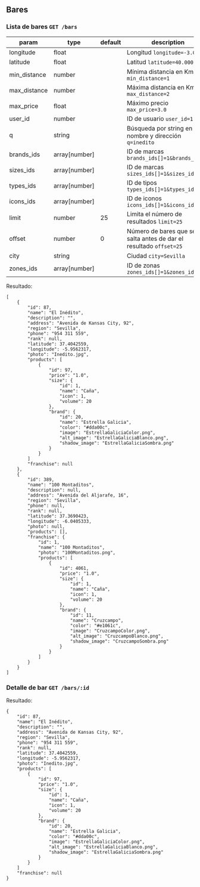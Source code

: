 ## Bares

### Lista de bares `GET /bars`

| param | type | default | description |
| --- | --- | --- | --- |
| longitude | float | | Longitud `longitude=-3.00000` |
| latitude | float | | Latitud `latitude=40.00000` |
| min_distance | number | | Mínima distancia en Km `min_distance=1` |
| max_distance | number | | Máxima distancia en Km `max_distance=2` |
| max_price | float | | Máximo precio `max_price=3.0` |
| user_id | number | | ID de usuario `user_id=1` |
| q | string | | Búsqueda por string en nombre y dirección `q=inedito` |
| brands_ids | array[number] | | ID de marcas `brands_ids[]=1&brands_ids=2` |
| sizes_ids | array[number] | | ID de marcas `sizes_ids[]=1&sizes_ids=2` |
| types_ids | array[number] | | ID de tipos `types_ids[]=1&types_ids=2` |
| icons_ids | array[number] | | ID de iconos `icons_ids[]=1&icons_ids=2` |
| limit | number | 25 | Limita el número de resultados `limit=25` |
| offset | number | 0 | Número de bares que se salta antes de dar el resultado `offset=25` |
| city | string | | Ciudad `city=Sevilla` |
| zones_ids | array[number] | | ID de zonas `zones_ids[]=1&zones_ids=2` |

Resultado:

    [
        {
            "id": 87,
            "name": "El Inédito",
            "description": "",
            "address": "Avenida de Kansas City, 92",
            "region": "Sevilla",
            "phone": "954 311 559",
            "rank": null,
            "latitude": 37.4042559,
            "longitude": -5.9562317,
            "photo": "Inedito.jpg",
            "products": [
                {
                    "id": 97,
                    "price": "1.0",
                    "size": {
                        "id": 1,
                        "name": "Caña",
                        "icon": 1,
                        "volume": 20
                    },
                    "brand": {
                        "id": 20,
                        "name": "Estrella Galicia",
                        "color": "#dda00c",
                        "image": "EstrellaGaliciaColor.png",
                        "alt_image": "EstrellaGaliciaBlanco.png",
                        "shadow_image": "EstrellaGaliciaSombra.png"
                    }
                }
            ]
            "franchise": null
        },
        {
            "id": 389,
            "name": "100 Montaditos",
            "description": null,
            "address": "Avenida del Aljarafe, 16",
            "region": "Sevilla",
            "phone": null,
            "rank": null,
            "latitude": 37.3690423,
            "longitude": -6.0405333,
            "photo": null,
            "products": [],
            "franchise": {
                "id": 1,
                "name": "100 Montaditos",
                "photo": "100Montaditos.png",
                "products": [
                    {
                        "id": 4061,
                        "price": "1.0",
                        "size": {
                            "id": 1,
                            "name": "Caña",
                            "icon": 1,
                            "volume": 20
                        },
                        "brand": {
                            "id": 11,
                            "name": "Cruzcampo",
                            "color": "#e1061c",
                            "image": "CruzcampoColor.png",
                            "alt_image": "CruzcampoBlanco.png",
                            "shadow_image": "CruzcampoSombra.png"
                        }
                    }
                ]
            }
        }
    ]

### Detalle de bar `GET /bars/:id`

Resultado:

    {
        "id": 87,
        "name": "El Inédito",
        "description": "",
        "address": "Avenida de Kansas City, 92",
        "region": "Sevilla",
        "phone": "954 311 559",
        "rank": null,
        "latitude": 37.4042559,
        "longitude": -5.9562317,
        "photo": "Inedito.jpg",
        "products": [
            {
                "id": 97,
                "price": "1.0",
                "size": {
                    "id": 1,
                    "name": "Caña",
                    "icon": 1,
                    "volume": 20
                },
                "brand": {
                    "id": 20,
                    "name": "Estrella Galicia",
                    "color": "#dda00c",
                    "image": "EstrellaGaliciaColor.png",
                    "alt_image": "EstrellaGaliciaBlanco.png",
                    "shadow_image": "EstrellaGaliciaSombra.png"
                }
            }
        ]
        "franchise": null
    }
